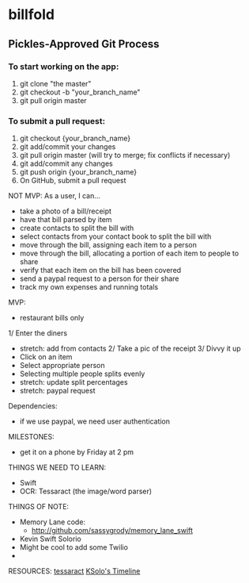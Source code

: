 billfold
========

## Pickles-Approved Git Process

### To start working on the app:
1. git clone "the master"
2. git checkout -b "your_branch_name"
3. git pull origin master

### To submit a pull request:
1. git checkout {your_branch_name}
2. git add/commit your changes
3. git pull origin master (will try to merge; fix conflicts if necessary)
4. git add/commit any changes
5. git push origin {your_branch_name}
6. On GitHub, submit a pull request


NOT MVP:
As a user, I can...
- take a photo of a bill/receipt
- have that bill parsed by item
- create contacts to split the bill with
- select contacts from your contact book to split the bill with
- move through the bill, assigning each item to a person
- move through the bill, allocating a portion of each item to people to share
- verify that each item on the bill has been covered
- send a paypal request to a person for their share
- track my own expenses and running totals

MVP:
- restaurant bills only

1/ Enter the diners
  - stretch: add from contacts
2/ Take a pic of the receipt 
3/ Divvy it up
  - Click on an item
  - Select appropriate person
  - Selecting multiple people splits evenly
  - stretch: update split percentages
  - stretch: paypal request

  Dependencies:
  - if we use paypal, we need user authentication

MILESTONES:
- get it on a phone by Friday at 2 pm

THINGS WE NEED TO LEARN:
- Swift
- OCR: Tessaract (the image/word parser)

THINGS OF NOTE:
- Memory Lane code:
  - http://github.com/sassygrody/memory_lane_swift
- Kevin Swift Solorio
- Might be cool to add some Twilio
- 




RESOURCES:
[tessaract](https://github.com/ldiqual/tesseract-ios)
[KSolo's Timeline](https://github.com/fireflies-2014/phase-3-guide/blob/reorganize/resources/final-projects.md)
